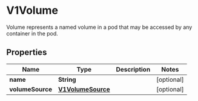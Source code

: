 

# V1Volume

Volume represents a named volume in a pod that may be accessed by any container in the pod.
## Properties

Name | Type | Description | Notes
------------ | ------------- | ------------- | -------------
**name** | **String** |  |  [optional]
**volumeSource** | [**V1VolumeSource**](V1VolumeSource.md) |  |  [optional]



